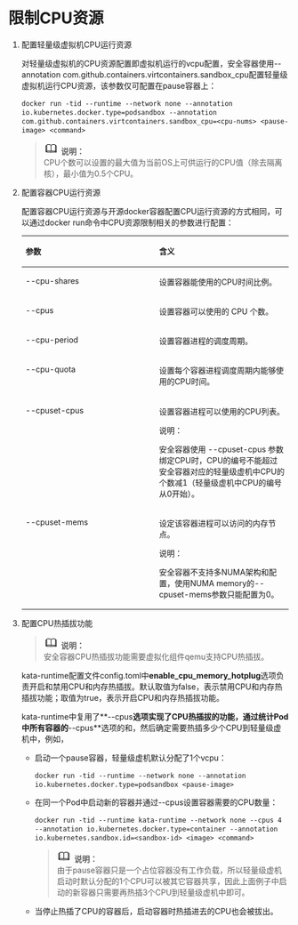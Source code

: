 # 限制CPU资源<a name="ZH-CN_TOPIC_0184808176"></a>

1.  配置轻量级虚拟机CPU运行资源

    对轻量级虚拟机的CPU资源配置即虚拟机运行的vcpu配置，安全容器使用--annotation com.github.containers.virtcontainers.sandbox\_cpu配置轻量级虚拟机运行CPU资源，该参数仅可配置在pause容器上：

    ```
    docker run -tid --runtime --network none --annotation io.kubernetes.docker.type=podsandbox --annotation com.github.containers.virtcontainers.sandbox_cpu=<cpu-nums> <pause-image> <command>
    ```

    >![](public_sys-resources/icon-note.gif) **说明：**   
    >CPU个数可以设置的最大值为当前OS上可供运行的CPU值（除去隔离核），最小值为0.5个CPU。  

2.  配置容器CPU运行资源

    配置容器CPU运行资源与开源docker容器配置CPU运行资源的方式相同，可以通过docker run命令中CPU资源限制相关的参数进行配置：

    <a name="zh-cn_topic_0183903699_table11321051171213"></a>
    <table><thead align="left"><tr id="zh-cn_topic_0183903699_row5321251121219"><th class="cellrowborder" valign="top" width="50%" id="mcps1.1.3.1.1"><p id="zh-cn_topic_0183903699_p1208737146"><a name="zh-cn_topic_0183903699_p1208737146"></a><a name="zh-cn_topic_0183903699_p1208737146"></a><strong id="zh-cn_topic_0183903699_b1243812519152"><a name="zh-cn_topic_0183903699_b1243812519152"></a><a name="zh-cn_topic_0183903699_b1243812519152"></a>参数</strong></p>
    </th>
    <th class="cellrowborder" valign="top" width="50%" id="mcps1.1.3.1.2"><p id="zh-cn_topic_0183903699_p1332145111210"><a name="zh-cn_topic_0183903699_p1332145111210"></a><a name="zh-cn_topic_0183903699_p1332145111210"></a><strong id="zh-cn_topic_0183903699_b12491112818158"><a name="zh-cn_topic_0183903699_b12491112818158"></a><a name="zh-cn_topic_0183903699_b12491112818158"></a>含义</strong></p>
    </th>
    </tr>
    </thead>
    <tbody><tr id="zh-cn_topic_0183903699_row1532175119122"><td class="cellrowborder" valign="top" width="50%" headers="mcps1.1.3.1.1 "><p id="zh-cn_topic_0183903699_p15321251191214"><a name="zh-cn_topic_0183903699_p15321251191214"></a><a name="zh-cn_topic_0183903699_p15321251191214"></a>--cpu-shares</p>
    </td>
    <td class="cellrowborder" valign="top" width="50%" headers="mcps1.1.3.1.2 "><p id="zh-cn_topic_0183903699_p232951121217"><a name="zh-cn_topic_0183903699_p232951121217"></a><a name="zh-cn_topic_0183903699_p232951121217"></a>设置容器能使用的CPU时间比例。</p>
    </td>
    </tr>
    <tr id="zh-cn_topic_0183903699_row1232125121218"><td class="cellrowborder" valign="top" width="50%" headers="mcps1.1.3.1.1 "><p id="zh-cn_topic_0183903699_p43265191210"><a name="zh-cn_topic_0183903699_p43265191210"></a><a name="zh-cn_topic_0183903699_p43265191210"></a>--cpus</p>
    </td>
    <td class="cellrowborder" valign="top" width="50%" headers="mcps1.1.3.1.2 "><p id="zh-cn_topic_0183903699_p193217517128"><a name="zh-cn_topic_0183903699_p193217517128"></a><a name="zh-cn_topic_0183903699_p193217517128"></a>设置容器可以使用的 CPU 个数。</p>
    </td>
    </tr>
    <tr id="zh-cn_topic_0183903699_row173275113128"><td class="cellrowborder" valign="top" width="50%" headers="mcps1.1.3.1.1 "><p id="zh-cn_topic_0183903699_p43295116127"><a name="zh-cn_topic_0183903699_p43295116127"></a><a name="zh-cn_topic_0183903699_p43295116127"></a>--cpu-period</p>
    </td>
    <td class="cellrowborder" valign="top" width="50%" headers="mcps1.1.3.1.2 "><p id="zh-cn_topic_0183903699_p16321151161215"><a name="zh-cn_topic_0183903699_p16321151161215"></a><a name="zh-cn_topic_0183903699_p16321151161215"></a>设置容器进程的调度周期。</p>
    </td>
    </tr>
    <tr id="zh-cn_topic_0183903699_row188213501157"><td class="cellrowborder" valign="top" width="50%" headers="mcps1.1.3.1.1 "><p id="zh-cn_topic_0183903699_p158831150161512"><a name="zh-cn_topic_0183903699_p158831150161512"></a><a name="zh-cn_topic_0183903699_p158831150161512"></a>--cpu-quota</p>
    </td>
    <td class="cellrowborder" valign="top" width="50%" headers="mcps1.1.3.1.2 "><p id="zh-cn_topic_0183903699_p12883750151511"><a name="zh-cn_topic_0183903699_p12883750151511"></a><a name="zh-cn_topic_0183903699_p12883750151511"></a>设置每个容器进程调度周期内能够使用的CPU时间。</p>
    </td>
    </tr>
    <tr id="zh-cn_topic_0183903699_row1475055510158"><td class="cellrowborder" valign="top" width="50%" headers="mcps1.1.3.1.1 "><p id="zh-cn_topic_0183903699_p5750145515159"><a name="zh-cn_topic_0183903699_p5750145515159"></a><a name="zh-cn_topic_0183903699_p5750145515159"></a>--cpuset-cpus</p>
    </td>
    <td class="cellrowborder" valign="top" width="50%" headers="mcps1.1.3.1.2 "><p id="zh-cn_topic_0183903699_p1750125561520"><a name="zh-cn_topic_0183903699_p1750125561520"></a><a name="zh-cn_topic_0183903699_p1750125561520"></a>设置容器进程可以使用的CPU列表。</p>
    <div class="note" id="zh-cn_topic_0183903699_note1610940172310"><a name="zh-cn_topic_0183903699_note1610940172310"></a><a name="zh-cn_topic_0183903699_note1610940172310"></a><span class="notetitle"> 说明： </span><div class="notebody"><p id="zh-cn_topic_0183903699_p1410950132311"><a name="zh-cn_topic_0183903699_p1410950132311"></a><a name="zh-cn_topic_0183903699_p1410950132311"></a>安全容器使用 --cpuset-cpus 参数绑定CPU时，CPU的编号不能超过安全容器对应的轻量级虚机中CPU的个数减1（轻量级虚机中CPU的编号从0开始）。</p>
    </div></div>
    </td>
    </tr>
    <tr id="zh-cn_topic_0183903699_row830172021620"><td class="cellrowborder" valign="top" width="50%" headers="mcps1.1.3.1.1 "><p id="zh-cn_topic_0183903699_p173012012166"><a name="zh-cn_topic_0183903699_p173012012166"></a><a name="zh-cn_topic_0183903699_p173012012166"></a>--cpuset-mems</p>
    </td>
    <td class="cellrowborder" valign="top" width="50%" headers="mcps1.1.3.1.2 "><p id="zh-cn_topic_0183903699_p129461755102515"><a name="zh-cn_topic_0183903699_p129461755102515"></a><a name="zh-cn_topic_0183903699_p129461755102515"></a><span>设定该容器进程可以访问的内存节点。</span></p>
    <div class="note" id="zh-cn_topic_0183903699_note17106188267"><a name="zh-cn_topic_0183903699_note17106188267"></a><a name="zh-cn_topic_0183903699_note17106188267"></a><span class="notetitle"> 说明： </span><div class="notebody"><p id="zh-cn_topic_0183903699_p21015188261"><a name="zh-cn_topic_0183903699_p21015188261"></a><a name="zh-cn_topic_0183903699_p21015188261"></a>安全容器不支持多NUMA架构和配置，使用NUMA memory的--cpuset-mems参数只能配置为0。</p>
    </div></div>
    </td>
    </tr>
    </tbody>
    </table>

3.  配置CPU热插拔功能

    >![](public_sys-resources/icon-note.gif) **说明：**   
    >安全容器CPU热插拔功能需要虚拟化组件qemu支持CPU热插拔。  

    kata-runtime配置文件config.toml中**enable\_cpu\_memory\_hotplug**选项负责开启和禁用CPU和内存热插拔。默认取值为false，表示禁用CPU和内存热插拔功能；取值为true，表示开启CPU和内存热插拔功能。

    kata-runtime中复用了**--cpus**选项实现了CPU热插拔的功能，通过统计Pod中所有容器的**--cpus**选项的和，然后确定需要热插多少个CPU到轻量级虚机中，例如，

    -   启动一个pause容器，轻量级虚机默认分配了1个vcpu：

        ```
        docker run -tid --runtime --network none --annotation io.kubernetes.docker.type=podsandbox <pause-image>
        ```


    -   在同一个Pod中启动新的容器并通过--cpus设置容器需要的CPU数量：

        ```
        docker run -tid --runtime kata-runtime --network none --cpus 4 --annotation io.kubernetes.docker.type=container --annotation io.kubernetes.sandbox.id=<sandbox-id> <image> <command>
        ```

        >![](public_sys-resources/icon-note.gif) **说明：**   
        >由于pause容器只是一个占位容器没有工作负载，所以轻量级虚机启动时默认分配的1个CPU可以被其它容器共享，因此上面例子中启动的新容器只需要再热插3个CPU到轻量级虚机中即可。  

    -   当停止热插了CPU的容器后，启动容器时热插进去的CPU也会被拔出。


